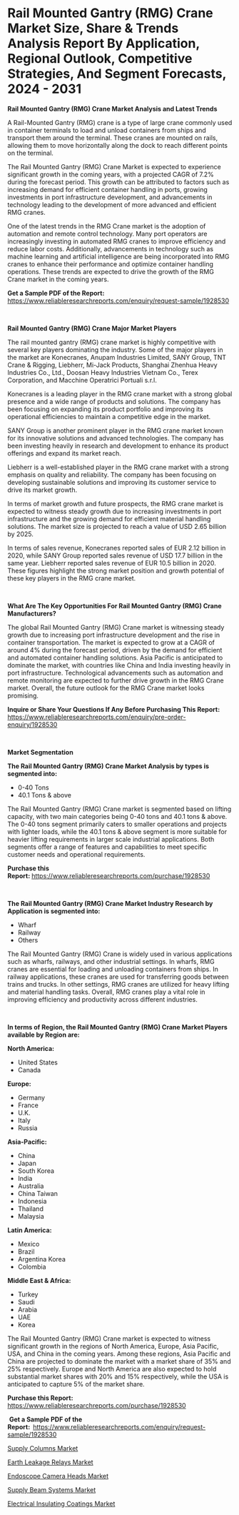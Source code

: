 <p><h1>Rail Mounted Gantry (RMG) Crane Market Size, Share & Trends Analysis Report By Application, Regional Outlook, Competitive Strategies, And Segment Forecasts, 2024 - 2031</h1></p><p><strong>Rail Mounted Gantry (RMG) Crane Market Analysis and Latest Trends</strong></p>
<p><p>A Rail-Mounted Gantry (RMG) crane is a type of large crane commonly used in container terminals to load and unload containers from ships and transport them around the terminal. These cranes are mounted on rails, allowing them to move horizontally along the dock to reach different points on the terminal.</p><p>The Rail Mounted Gantry (RMG) Crane Market is expected to experience significant growth in the coming years, with a projected CAGR of 7.2% during the forecast period. This growth can be attributed to factors such as increasing demand for efficient container handling in ports, growing investments in port infrastructure development, and advancements in technology leading to the development of more advanced and efficient RMG cranes.</p><p>One of the latest trends in the RMG Crane market is the adoption of automation and remote control technology. Many port operators are increasingly investing in automated RMG cranes to improve efficiency and reduce labor costs. Additionally, advancements in technology such as machine learning and artificial intelligence are being incorporated into RMG cranes to enhance their performance and optimize container handling operations. These trends are expected to drive the growth of the RMG Crane market in the coming years.</p></p>
<p><strong>Get a Sample PDF of the Report:&nbsp;</strong> <a href="https://www.reliableresearchreports.com/enquiry/request-sample/1928530">https://www.reliableresearchreports.com/enquiry/request-sample/1928530</a></p>
<p>&nbsp;</p>
<p><strong>Rail Mounted Gantry (RMG) Crane Major Market Players</strong></p>
<p><p>The rail mounted gantry (RMG) crane market is highly competitive with several key players dominating the industry. Some of the major players in the market are Konecranes, Anupam Industries Limited, SANY Group, TNT Crane & Rigging, Liebherr, Mi-Jack Products, Shanghai Zhenhua Heavy Industries Co., Ltd., Doosan Heavy Industries Vietnam Co., Terex Corporation, and Macchine Operatrici Portuali s.r.l.</p><p>Konecranes is a leading player in the RMG crane market with a strong global presence and a wide range of products and solutions. The company has been focusing on expanding its product portfolio and improving its operational efficiencies to maintain a competitive edge in the market.</p><p>SANY Group is another prominent player in the RMG crane market known for its innovative solutions and advanced technologies. The company has been investing heavily in research and development to enhance its product offerings and expand its market reach.</p><p>Liebherr is a well-established player in the RMG crane market with a strong emphasis on quality and reliability. The company has been focusing on developing sustainable solutions and improving its customer service to drive its market growth.</p><p>In terms of market growth and future prospects, the RMG crane market is expected to witness steady growth due to increasing investments in port infrastructure and the growing demand for efficient material handling solutions. The market size is projected to reach a value of USD 2.65 billion by 2025.</p><p>In terms of sales revenue, Konecranes reported sales of EUR 2.12 billion in 2020, while SANY Group reported sales revenue of USD 17.7 billion in the same year. Liebherr reported sales revenue of EUR 10.5 billion in 2020. These figures highlight the strong market position and growth potential of these key players in the RMG crane market.</p></p>
<p>&nbsp;</p>
<p><strong>What Are The Key Opportunities For Rail Mounted Gantry (RMG) Crane Manufacturers?</strong></p>
<p><p>The global Rail Mounted Gantry (RMG) Crane market is witnessing steady growth due to increasing port infrastructure development and the rise in container transportation. The market is expected to grow at a CAGR of around 4% during the forecast period, driven by the demand for efficient and automated container handling solutions. Asia Pacific is anticipated to dominate the market, with countries like China and India investing heavily in port infrastructure. Technological advancements such as automation and remote monitoring are expected to further drive growth in the RMG Crane market. Overall, the future outlook for the RMG Crane market looks promising.</p></p>
<p><strong>Inquire or Share Your Questions If Any Before Purchasing This Report:</strong> <a href="https://www.reliableresearchreports.com/enquiry/pre-order-enquiry/1928530">https://www.reliableresearchreports.com/enquiry/pre-order-enquiry/1928530</a></p>
<p>&nbsp;</p>
<p><strong>Market Segmentation</strong></p>
<p><strong>The Rail Mounted Gantry (RMG) Crane Market Analysis by types is segmented into:</strong></p>
<p><ul><li>0-40 Tons</li><li>40.1 Tons & above</li></ul></p>
<p><p>The Rail Mounted Gantry (RMG) Crane market is segmented based on lifting capacity, with two main categories being 0-40 tons and 40.1 tons & above. The 0-40 tons segment primarily caters to smaller operations and projects with lighter loads, while the 40.1 tons & above segment is more suitable for heavier lifting requirements in larger scale industrial applications. Both segments offer a range of features and capabilities to meet specific customer needs and operational requirements.</p></p>
<p><strong>Purchase this Report:&nbsp;</strong><a href="https://www.reliableresearchreports.com/purchase/1928530">https://www.reliableresearchreports.com/purchase/1928530</a></p>
<p>&nbsp;</p>
<p><strong>The Rail Mounted Gantry (RMG) Crane Market Industry Research by Application is segmented into:</strong></p>
<p><ul><li>Wharf</li><li>Railway</li><li>Others</li></ul></p>
<p><p>The Rail Mounted Gantry (RMG) Crane is widely used in various applications such as wharfs, railways, and other industrial settings. In wharfs, RMG cranes are essential for loading and unloading containers from ships. In railway applications, these cranes are used for transferring goods between trains and trucks. In other settings, RMG cranes are utilized for heavy lifting and material handling tasks. Overall, RMG cranes play a vital role in improving efficiency and productivity across different industries.</p></p>
<p>&nbsp;</p>
<p><strong>In terms of Region, the Rail Mounted Gantry (RMG) Crane Market Players available by Region are:</strong></p>
<p>
    <p> <strong> North America: </strong>
        <ul>
            <li>United States</li>
            <li>Canada</li>
        </ul>
        </p> 
    <p> <strong> Europe: </strong>
        <ul>
            <li>Germany</li>
            <li>France</li>
            <li>U.K.</li>
            <li>Italy</li>
            <li>Russia</li>
        </ul>
        </p> 
    <p> <strong> Asia-Pacific: </strong>
        <ul>
            <li>China</li>
            <li>Japan</li>
            <li>South Korea</li>
            <li>India</li>
            <li>Australia</li>
            <li>China Taiwan</li>
            <li>Indonesia</li>
            <li>Thailand</li>
            <li>Malaysia</li>
        </ul>
        </p> 
    <p> <strong> Latin America: </strong>
        <ul>
            <li>Mexico</li>
            <li>Brazil</li>
            <li>Argentina Korea</li>
            <li>Colombia</li>
        </ul>
        </p> 
    <p> <strong> Middle East & Africa: </strong>
        <ul>
            <li>Turkey</li>
            <li>Saudi</li>
            <li>Arabia</li>
            <li>UAE</li>
            <li>Korea</li>
        </ul>
    </p>
    </p>
<p><p>The Rail Mounted Gantry (RMG) Crane market is expected to witness significant growth in the regions of North America, Europe, Asia Pacific, USA, and China in the coming years. Among these regions, Asia Pacific and China are projected to dominate the market with a market share of 35% and 25% respectively. Europe and North America are also expected to hold substantial market shares with 20% and 15% respectively, while the USA is anticipated to capture 5% of the market share.</p></p>
<p><strong>Purchase this Report: </strong><a href="https://www.reliableresearchreports.com/purchase/1928530">https://www.reliableresearchreports.com/purchase/1928530</a></p>
<p>&nbsp;<strong>Get a Sample PDF of the Report:&nbsp;&nbsp;</strong><a href="https://www.reliableresearchreports.com/enquiry/request-sample/1928530">https://www.reliableresearchreports.com/enquiry/request-sample/1928530</a></p>
<p><strong></strong></p>
<p><p><a href="https://natural-crush-b99.notion.site/Supply-Columns-Market-Size-Growing-and-Forecasted-for-period-from-2024-2031-and-provides-complete--b46f4e4d9acd45ada0dfb35e508b4e03">Supply Columns Market</a></p><p><a href="https://view.publitas.com/reportprime-1/earth-leakage-relays-market-provides-a-comprehensive-analysis-including-a-macro-overview-of-the-market-as-well-as-micro-details-such-as-market-size-and-competitive-landscape/">Earth Leakage Relays Market</a></p><p><a href="https://gamy-alyssum-396.notion.site/Endoscope-Camera-Heads-Market-Size-and-Growth-Market-Segmentation-Regional-and-Country-Breakdowns--4ca7e44328aa40059edbb76db0a7f1a2">Endoscope Camera Heads Market</a></p><p><a href="https://boundless-drawbridge-702.notion.site/Supply-Beam-Systems-Market-Research-Report-Unlocks-Analysis-on-the-Market-Financial-Status-Market-S-244cd2eaac9048699e7fdadbfd585b17">Supply Beam Systems Market</a></p><p><a href="https://view.publitas.com/reportprime-1/electrical-insulating-coatings-market-size-growth-outlook-from-2024-to-2031-projecting-at-markets-trends-analysis-by-application-regional-outlook-and-revenue/">Electrical Insulating Coatings Market</a></p></p>